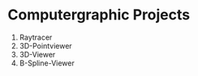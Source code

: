 <h1>Computergraphic Projects</h1>

<ol>
<li>Raytracer</li>
<li>3D-Pointviewer</li>
<li>3D-Viewer</li>
<li>B-Spline-Viewer</li>
</ol>
